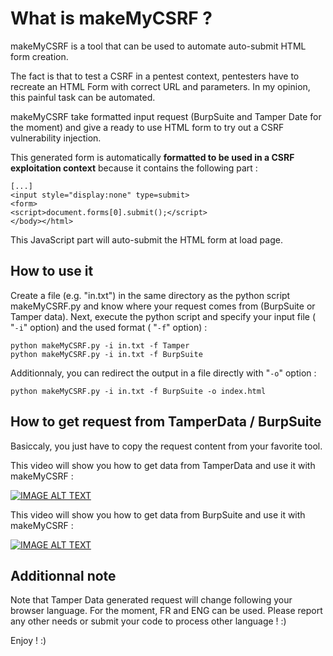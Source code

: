 # What is makeMyCSRF ? 
makeMyCSRF is a tool that can be used to automate auto-submit HTML form creation.

The fact is that to test a CSRF in a pentest context, pentesters have to recreate an HTML Form with correct URL and parameters. In my opinion, this painful task can be automated.

makeMyCSRF take formatted input request (BurpSuite and Tamper Date for the moment) and give a ready to use HTML form to try out a CSRF vulnerability injection.

This generated form is automatically **formatted to be used in a CSRF exploitation context** because it contains the following part :
```
[...]
<input style="display:none" type=submit>
<form>
<script>document.forms[0].submit();</script>
</body></html>
```

This JavaScript part will auto-submit the HTML form at load page.

## How to use it

Create a file (e.g. "in.txt") in the same directory as the python script makeMyCSRF.py and know where your request comes from (BurpSuite or Tamper data). Next, execute the python script and specify your input file  ( "`-i`" option) and the used format ( "`-f`" option) : 
```
python makeMyCSRF.py -i in.txt -f Tamper
python makeMyCSRF.py -i in.txt -f BurpSuite
```

Additionnaly, you can redirect the output in a file directly with "`-o`" option : 
```
python makeMyCSRF.py -i in.txt -f BurpSuite -o index.html
```
## How to get request from TamperData / BurpSuite

Basiccaly, you just have to copy the request content from your favorite tool.

This video will show you how to get data from TamperData and use it with makeMyCSRF :

[![IMAGE ALT TEXT](http://img.youtube.com/vi/iRAc5slRGio/3.jpg)](https://www.youtube.com/watch?v=iRAc5slRGio "How to use makeMyCSRF with TamperData ")


This video will show you how to get data from BurpSuite and use it with makeMyCSRF :

[![IMAGE ALT TEXT](http://img.youtube.com/vi/FywHxX72u8Y/3.jpg)](https://youtu.be/FywHxX72u8Y "How to use makeMyCSRF with BurpSuite ")

## Additionnal note
Note that Tamper Data generated request will change following your browser language. For the moment, FR and ENG can be used. Please report any other needs or submit your code to process other language ! :)

Enjoy ! :)
